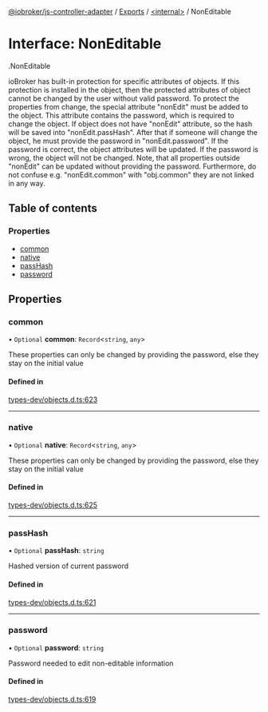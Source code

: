 [@iobroker/js-controller-adapter](../README.md) / [Exports](../modules.md) / [<internal\>](../modules/internal_.md) / NonEditable

# Interface: NonEditable

[<internal>](../modules/internal_.md).NonEditable

ioBroker has built-in protection for specific attributes of objects. If this protection is installed in the object, then the protected attributes of object cannot be changed by the user without valid password.
To protect the properties from change, the special attribute "nonEdit" must be added to the object. This attribute contains the password, which is required to change the object.
If object does not have "nonEdit" attribute, so the hash will be saved into "nonEdit.passHash". After that if someone will change the object, he must provide the password in "nonEdit.password".
If the password is correct, the object attributes will be updated. If the password is wrong, the object will not be changed.
Note, that all properties outside "nonEdit" can be updated without providing the password. Furthermore, do not confuse e.g. "nonEdit.common" with "obj.common" they are not linked in any way.

## Table of contents

### Properties

- [common](internal_.NonEditable.md#common)
- [native](internal_.NonEditable.md#native)
- [passHash](internal_.NonEditable.md#passhash)
- [password](internal_.NonEditable.md#password)

## Properties

### common

• `Optional` **common**: `Record`<`string`, `any`\>

These properties can only be changed by providing the password, else they stay on the initial value

#### Defined in

[types-dev/objects.d.ts:623](https://github.com/ioBroker/ioBroker.js-controller/blob/0b3c6e0e/packages/types-dev/objects.d.ts#L623)

___

### native

• `Optional` **native**: `Record`<`string`, `any`\>

These properties can only be changed by providing the password, else they stay on the initial value

#### Defined in

[types-dev/objects.d.ts:625](https://github.com/ioBroker/ioBroker.js-controller/blob/0b3c6e0e/packages/types-dev/objects.d.ts#L625)

___

### passHash

• `Optional` **passHash**: `string`

Hashed version of current password

#### Defined in

[types-dev/objects.d.ts:621](https://github.com/ioBroker/ioBroker.js-controller/blob/0b3c6e0e/packages/types-dev/objects.d.ts#L621)

___

### password

• `Optional` **password**: `string`

Password needed to edit non-editable information

#### Defined in

[types-dev/objects.d.ts:619](https://github.com/ioBroker/ioBroker.js-controller/blob/0b3c6e0e/packages/types-dev/objects.d.ts#L619)
